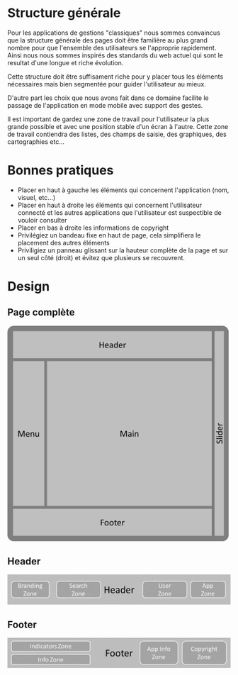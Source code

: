 # Structure générale

Pour les applications de gestions "classiques" nous sommes convaincus que la structure générale des pages doit être familière au plus grand nombre pour que l'ensemble des utilisateurs se l'approprie rapidement.
Ainsi nous nous sommes inspirés des standards du web actuel qui sont le resultat d'une longue et riche évolution.

Cette structure doit être suffisament riche pour y placer tous les éléments nécessaires mais bien segmentée pour guider l'utilisateur au mieux.

D'autre part les choix que nous avons fait dans ce domaine facilite le passage de l'application en mode mobile avec support des gestes.

Il est important de gardez une zone de travail pour l'utilisateur la plus grande possible et avec une position stable d'un écran à l'autre. Cette zone de travail contiendra des listes, des champs de saisie, des graphiques, des cartographies etc...

# Bonnes pratiques

- Placer en haut à gauche les éléments qui concernent l'application (nom, visuel, etc...)
- Placer en haut à droite les éléments qui concernent l'utilisateur connecté et les autres applications que l'utilisateur est suspectible de vouloir consulter
- Placer en bas à droite les informations de copyright
- Privilégiez un bandeau fixe en haut de page, cela simplifiera le placement des autres éléments
- Priviligiez un panneau glissant sur la hauteur complète de la page et sur un seul côté (droit) et évitez que plusieurs se recouvrent.

# Design

## Page complète

![](./images/ds_page_structure.png) 

## Header

![](./images/ds_header.png) 

## Footer

![](./images/ds_footer.png) 